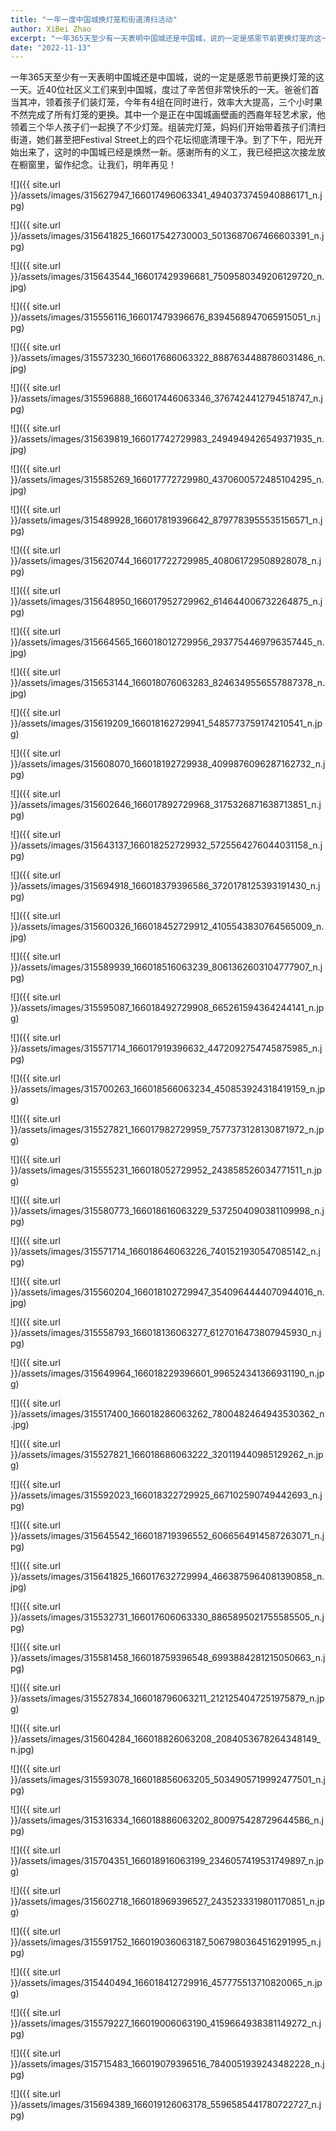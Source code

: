 ```yaml
---
title: "一年一度中国城换灯笼和街道清扫活动"
author: XiBei Zhao
excerpt: "一年365天至少有一天表明中国城还是中国城，说的一定是感恩节前更换灯笼的这一天。近40位社区义工们来到中国城，度过了辛苦但非常快乐的一天。爸爸们首当其冲，领着孩子们装灯笼，今年有4组在同时进行，效率大大提高，三个小时果不然完成了所有灯笼的更换。其中一个是正在中国城画壁画的西裔年轻艺术家，他领着三个华人孩子们一起换了不少灯笼。组装完灯笼，妈妈们开始带着孩子们清扫街道，她们甚至把Festival Street上的四个花坛彻底清理干净。到了下午，阳光开始出来了，这时的中国城已经是焕然一新。感谢所有的义工，我已经把这次接龙放在橱窗里，留作纪念。让我们，明年再见！"
date: "2022-11-13"
---
```


一年365天至少有一天表明中国城还是中国城，说的一定是感恩节前更换灯笼的这一天。近40位社区义工们来到中国城，度过了辛苦但非常快乐的一天。爸爸们首当其冲，领着孩子们装灯笼，今年有4组在同时进行，效率大大提高，三个小时果不然完成了所有灯笼的更换。其中一个是正在中国城画壁画的西裔年轻艺术家，他领着三个华人孩子们一起换了不少灯笼。组装完灯笼，妈妈们开始带着孩子们清扫街道，她们甚至把Festival Street上的四个花坛彻底清理干净。到了下午，阳光开始出来了，这时的中国城已经是焕然一新。感谢所有的义工，我已经把这次接龙放在橱窗里，留作纪念。让我们，明年再见！

![]({{ site.url }}/assets/images/315627947_166017496063341_4940373745940886171_n.jpg)

![]({{ site.url }}/assets/images/315641825_166017542730003_5013687067466603391_n.jpg)

![]({{ site.url }}/assets/images/315643544_166017429396681_7509580349206129720_n.jpg)

![]({{ site.url }}/assets/images/315556116_166017479396676_8394568947065915051_n.jpg)

![]({{ site.url }}/assets/images/315573230_166017686063322_8887634488786031486_n.jpg)

![]({{ site.url }}/assets/images/315596888_166017446063346_3767424412794518747_n.jpg)

![]({{ site.url }}/assets/images/315639819_166017742729983_2494949426549371935_n.jpg)

![]({{ site.url }}/assets/images/315585269_166017772729980_4370600572485104295_n.jpg)

![]({{ site.url }}/assets/images/315489928_166017819396642_8797783955535156571_n.jpg)

![]({{ site.url }}/assets/images/315620744_166017722729985_408061729508928078_n.jpg)

![]({{ site.url }}/assets/images/315648950_166017952729962_614644006732264875_n.jpg)

![]({{ site.url }}/assets/images/315664565_166018012729956_2937754469796357445_n.jpg)

![]({{ site.url }}/assets/images/315653144_166018076063283_8246349556557887378_n.jpg)

![]({{ site.url }}/assets/images/315619209_166018162729941_5485773759174210541_n.jpg)

![]({{ site.url }}/assets/images/315608070_166018192729938_4099876096287162732_n.jpg)

![]({{ site.url }}/assets/images/315602646_166017892729968_3175326871638713851_n.jpg)

![]({{ site.url }}/assets/images/315643137_166018252729932_5725564276044031158_n.jpg)

![]({{ site.url }}/assets/images/315694918_166018379396586_3720178125393191430_n.jpg)

![]({{ site.url }}/assets/images/315600326_166018452729912_4105543830764565009_n.jpg)

![]({{ site.url }}/assets/images/315589939_166018516063239_8061362603104777907_n.jpg)

![]({{ site.url }}/assets/images/315595087_166018492729908_665261594364244141_n.jpg)

![]({{ site.url }}/assets/images/315571714_166017919396632_4472092754745875985_n.jpg)

![]({{ site.url }}/assets/images/315700263_166018566063234_450853924318419159_n.jpg)

![]({{ site.url }}/assets/images/315527821_166017982729959_7577373128130871972_n.jpg)

![]({{ site.url }}/assets/images/315555231_166018052729952_243858526034771511_n.jpg)

![]({{ site.url }}/assets/images/315580773_166018616063229_5372504090381109998_n.jpg)

![]({{ site.url }}/assets/images/315571714_166018646063226_7401521930547085142_n.jpg)

![]({{ site.url }}/assets/images/315560204_166018102729947_3540964444070944016_n.jpg)

![]({{ site.url }}/assets/images/315558793_166018136063277_6127016473807945930_n.jpg)

![]({{ site.url }}/assets/images/315649964_166018229396601_996524341366931190_n.jpg)

![]({{ site.url }}/assets/images/315517400_166018286063262_7800482464943530362_n.jpg)

![]({{ site.url }}/assets/images/315527821_166018686063222_320119440985129262_n.jpg)

![]({{ site.url }}/assets/images/315592023_166018322729925_667102590749442693_n.jpg)

![]({{ site.url }}/assets/images/315645542_166018719396552_6066564914587263071_n.jpg)

![]({{ site.url }}/assets/images/315641825_166017632729994_4663875964081390858_n.jpg)

![]({{ site.url }}/assets/images/315532731_166017606063330_8865895021755585505_n.jpg)

![]({{ site.url }}/assets/images/315581458_166018759396548_6993884281215050663_n.jpg)

![]({{ site.url }}/assets/images/315527834_166018796063211_2121254047251975879_n.jpg)

![]({{ site.url }}/assets/images/315604284_166018826063208_2084053678264348149_n.jpg)

![]({{ site.url }}/assets/images/315593078_166018856063205_5034905719992477501_n.jpg)

![]({{ site.url }}/assets/images/315316334_166018886063202_800975428729644586_n.jpg)

![]({{ site.url }}/assets/images/315704351_166018916063199_2346057419531749897_n.jpg)

![]({{ site.url }}/assets/images/315602718_166018969396527_2435233319801170851_n.jpg)

![]({{ site.url }}/assets/images/315591752_166019036063187_5067980364516291995_n.jpg)

![]({{ site.url }}/assets/images/315440494_166018412729916_457775513710820065_n.jpg)

![]({{ site.url }}/assets/images/315579227_166019006063190_4159664938381149272_n.jpg)

![]({{ site.url }}/assets/images/315715483_166019079396516_7840051939243482228_n.jpg)

![]({{ site.url }}/assets/images/315694389_166019126063178_5596585441780722727_n.jpg)
